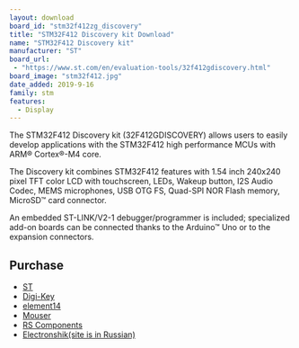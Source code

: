 ```yaml
---
layout: download
board_id: "stm32f412zg_discovery"
title: "STM32F412 Discovery kit Download"
name: "STM32F412 Discovery kit"
manufacturer: "ST"
board_url:
 - "https://www.st.com/en/evaluation-tools/32f412gdiscovery.html"
board_image: "stm32f412.jpg"
date_added: 2019-9-16
family: stm
features:
  - Display
---
```


The STM32F412 Discovery kit (32F412GDISCOVERY) allows users to easily develop applications with the STM32F412 high performance MCUs with ARM® Cortex®-M4 core.

The Discovery kit combines STM32F412 features with 1.54 inch 240x240 pixel TFT color LCD with touchscreen, LEDs, Wakeup button, I2S Audio Codec, MEMS microphones, USB OTG FS, Quad-SPI NOR Flash memory, MicroSD™ card connector.

An embedded ST-LINK/V2-1 debugger/programmer is included; specialized add-on boards can be connected thanks to the Arduino™ Uno or to the expansion connectors.

## Purchase
* [ST](https://www.st.com/en/evaluation-tools/32f412gdiscovery.html)
* [Digi-Key](https://www.digikey.com/products/en?WT.z_cid=sp_497_0928_buynow&Enterprise=44&lang=en&Vendor=497&mpart=STM32F412G-DISCO)
* [element14](https://nz.element14.com/stmicroelectronics/stm32f412g-disco/dev-board-arm-cortex-m4-mcu/dp/2664593?ost=STM32F412G-DISCO&CMP=GRHS-1000962&ddkey=https%3ASearch)
* [Mouser](https://www.mouser.com/ProductDetail/STMicroelectronics/STM32F412G-DISCO?qs=%2Fha2pyFadujxcn39gZUbxVHiujvGbqjGwP%2F30QlZCd4Sdl12itu%2FNA%3D%3D)
* [RS Components](https://nz.rs-online.com/web/p/processor-microcontroller-development-kits/1231065/?relevancy-data=636F3D3126696E3D4931384E53656172636847656E65726963266C753D656E266D6D3D6D61746368616C6C7061727469616C26706D3D5E5B5C707B4C7D5C707B4E647D2D2C2F255C2E5D2B2426706F3D31313326736E3D592673723D2673743D4B4559574F52445F53494E474C455F414C5048415F4E554D455249432673633D592677633D4E4F4E45267573743D53544D333246343132472D444953434F267374613D53544D333246343132472D444953434F26&searchHistory=%7B%22enabled%22%3Atrue%7D)
* [Electronshik(site is in Russian)](https://www.electronshik.ru/item/ST/STM32F412G-DISCO)

